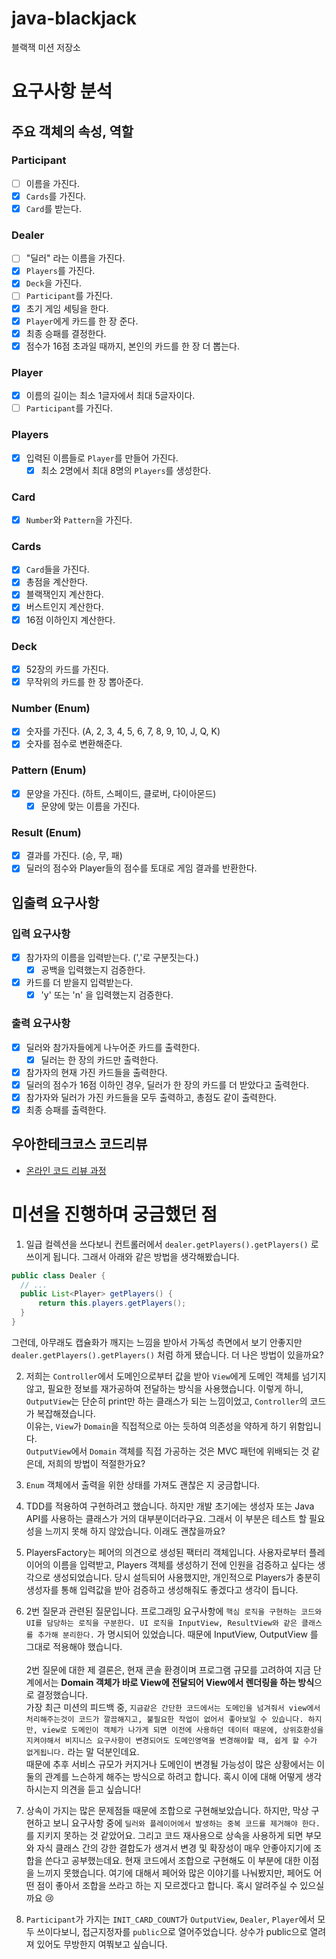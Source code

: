 # java-blackjack

블랙잭 미션 저장소

# 요구사항 분석
## 주요 객체의 속성, 역할
### Participant
- [ ] 이름을 가진다.
- [x] `Cards`를 가진다.
- [x] `Card`를 받는다.

### Dealer
- [ ] "딜러" 라는 이름을 가진다.
- [x] `Players`를 가진다.
- [x] `Deck`을 가진다.
- [ ] `Participant`를 가진다.
- [x] 초기 게임 세팅을 한다.
- [x] `Player`에게 카드를 한 장 준다.
- [x] 최종 승패를 결정한다.
- [x] 점수가 16점 초과일 때까지, 본인의 카드를 한 장 더 뽑는다.

### Player
- [x] 이름의 길이는 최소 1글자에서 최대 5글자이다.
- [ ] `Participant`를 가진다.

### Players
- [x] 입력된 이름들로 `Player`를 만들어 가진다.
  - [X] 최소 2명에서 최대 8명의 `Players`를 생성한다.

### Card
- [x] `Number`와 `Pattern`을 가진다.

### Cards
- [x] `Card`들을 가진다.
- [x] 총점을 계산한다.
- [x] 블랙잭인지 계산한다.
- [x] 버스트인지 계산한다.
- [x] 16점 이하인지 계산한다.

### Deck
- [x] 52장의 카드를 가진다.
- [x] 무작위의 카드를 한 장 뽑아준다.

### Number (Enum)
- [x] 숫자를 가진다. (A, 2, 3, 4, 5, 6, 7, 8, 9, 10, J, Q, K)
- [x] 숫자를 점수로 변환해준다.

### Pattern (Enum)
- [x] 문양을 가진다. (하트, 스페이드, 클로버, 다이아몬드)
  - [x] 문양에 맞는 이름을 가진다.

### Result (Enum)
- [x] 결과를 가진다. (승, 무, 패)
- [x] 딜러의 점수와 Player들의 점수를 토대로 게임 결과를 반환한다.

## 입출력 요구사항
### 입력 요구사항
- [x] 참가자의 이름을 입력받는다. (','로 구분짓는다.)
  - [x] 공백을 입력했는지 검증한다.
- [x] 카드를 더 받을지 입력받는다.
  - [x] 'y' 또는 'n' 을 입력했는지 검증한다.

### 출력 요구사항
- [x] 딜러와 참가자들에게 나누어준 카드를 출력한다.
  - [x] 딜러는 한 장의 카드만 출력한다.
- [x] 참가자의 현재 가진 카드들을 출력한다.
- [x] 딜러의 점수가 16점 이하인 경우, 딜러가 한 장의 카드를 더 받았다고 출력한다.
- [x] 참가자와 딜러가 가진 카드들을 모두 출력하고, 총점도 같이 출력한다.
- [x] 최종 승패를 출력한다.

## 우아한테크코스 코드리뷰

- [온라인 코드 리뷰 과정](https://github.com/woowacourse/woowacourse-docs/blob/master/maincourse/README.md)

# 미션을 진행하며 궁금했던 점
1. 일급 컬렉션을 쓰다보니 컨트롤러에서 `dealer.getPlayers().getPlayers()` 로 쓰이게 됩니다. 그래서 아래와 같은 방법을 생각해봤습니다.
```java
public class Dealer {
  // ...
  public List<Player> getPlayers() {
      return this.players.getPlayers();
  }
}
```
그런데, 아무래도 캡슐화가 깨지는 느낌을 받아서 가독성 측면에서 보기 안좋지만 `dealer.getPlayers().getPlayers()` 처럼 하게 됐습니다. 더 나은 방법이 있을까요?

2. 저희는 `Controller`에서 도메인으로부터 값을 받아 `View`에게 도메인 객체를 넘기지 않고, 필요한 정보를 재가공하여 전달하는 방식을 사용했습니다. 이렇게 하니, `OutputView`는 단순히 print만 하는 클래스가 되는 느낌이었고, `Controller`의 코드가 복잡해졌습니다.<br>
이유는, `View`가 `Domain`을 직접적으로 아는 듯하여 의존성을 약하게 하기 위함입니다.<br>
`OutputView`에서 `Domain` 객체를 직접 가공하는 것은 MVC 패턴에 위배되는 것 같은데, 저희의 방법이 적절한가요?

3. `Enum` 객체에서 출력을 위한 상태를 가져도 괜찮은 지 궁금합니다.

4. TDD를 적용하여 구현하려고 했습니다. 하지만 개발 초기에는 생성자 또는 Java API를 사용하는 클래스가 거의 대부분이더라구요. 그래서 이 부분은 테스트 할 필요성을 느끼지 못해 하지 않았습니다. 이래도 괜찮을까요?

5. PlayersFactory는 페어의 의견으로 생성된 팩터리 객체입니다. 사용자로부터 플레이어의 이름을 입력받고, Players 객체를 생성하기 전에 인원을 검증하고 싶다는 생각으로 생성되었습니다. 당시 설득되어 사용했지만, 개인적으로 Players가 충분히 생성자를 통해 입력값을 받아 검증하고 생성해줘도 좋겠다고 생각이 듭니다.

6. 2번 질문과 관련된 질문입니다. 프로그래밍 요구사항에 `핵심 로직을 구현하는 코드와 UI를 담당하는 로직을 구분한다. UI 로직을 InputView, ResultView와 같은 클래스를 추가해 분리한다.` 가 명시되어 있었습니다. 때문에 InputView, OutputView 를 그대로 적용해야 했습니다.<br><br>
2번 질문에 대한 제 결론은, 현재 콘솔 환경이며 프로그램 규모를 고려하여 지금 단계에서는 **Domain 객체가 바로 View에 전달되어 View에서 렌더링을 하는 방식**으로 결정했습니다.<br>
가장 최근 미션의 피드백 중, `지금같은 간단한 코드에서는 도메인을 넘겨줘서 view에서 처리해주는것이 코드가 깔끔해지고, 불필요한 작업이 없어서 좋아보일 수 있습니다. 하지만, view로 도메인이 객체가 나가게 되면 이전에 사용하던 데이터 때문에, 상위호환성을 지켜야해서 비지니스 요구사항이 변경되어도 도메인영역을 변경해야할 때, 쉽게 할 수가 없게됩니다.` 라는 말 덕분인데요.<br>
때문에 추후 서비스 규모가 커지거나 도메인이 변경될 가능성이 많은 상황에서는 이 둘의 관계를 느슨하게 해주는 방식으로 하려고 합니다. 혹시 이에 대해 어떻게 생각하시는지 의견을 듣고 싶습니다!

7. 상속이 가지는 많은 문제점들 때문에 조합으로 구현해보았습니다. 하지만, 막상 구현하고 보니 요구사항 중에 `딜러와 플레이어에서 발생하는 중복 코드를 제거해야 한다.`를 지키지 못하는 것 같았어요. 그리고 코드 재사용으로 상속을 사용하게 되면 부모와 자식 클래스 간의 강한 결합도가 생겨서 변경 및 확장성이 매우 안좋아지기에 조합을 쓴다고 공부했는데요. 현재 코드에서 조합으로 구현해도 이 부분에 대한 이점을 느끼지 못했습니다. 여기에 대해서 페어와 많은 이야기를 나눠봤지만, 페어도 어떤 점이 좋아서 조합을 쓰라고 하는 지 모르겠다고 합니다. 혹시 알려주실 수 있으실까요 😢

8. `Participant`가 가지는 `INIT_CARD_COUNT`가 `OutputView`, `Dealer`, `Player`에서 모두 쓰이다보니, 접근지정자를 `public`으로 열어주었습니다. 상수가 public으로 열려져 있어도 무방한지 여쭤보고 싶습니다.

